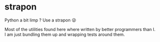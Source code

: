 # strapon
Python a bit limp ? Use a strapon :stuck_out_tongue_winking_eye:


Most of the utilities found here where written by better programmers
than I. I am just bundling them up and wrapping tests around them.
